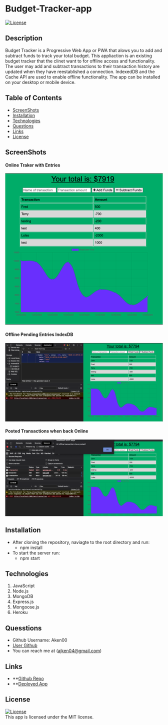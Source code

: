 # Budget-Tracker-app

  <a href='./LICENSE'>![License](https://img.shields.io/badge/License%3A-MIT-green.svg)</a>

## Description
Budget Tracker is a Progressive Web App or PWA that alows you to add and subtract funds to track your total budget. This appliaction is an existing budget tracker that the clinet want to for offline access and functionality. 
The user may add and subtract transactions to their transaction history are updated when they have reestablished a connection.
IndexedDB and the Cache API are used to enable offline functionality. The app can be installed on your desktop or mobile device.

## Table of Contents
 - [ScreenShots](#screen-shots)
 - [Installation](#installation)
 - [Technologies](#technologies)
 - [Questions](#questions)
 - [Links](#links)
 - [License](#license)

## ScreenShots

#### Online Traker with Entries

![Online Traker with Entries](./assets/images/Online-Traker-Entries-SS.jpg)

#### Offline Pending Entries IndexDB

![Offline Pending Entries IndexDB](./assets/images/Offline-pending-SS.jpg)

#### Posted Transactions when back Online

![Posted Transactions when back Online](./assets/images/Posted-transactions-SS.jpg)



## Installation

- After cloning the repository, naviagte to the root directory and run: 
    - npm install
- To start the server run: 
    - npm start

## Technologies

1. JavaScript
2. Node.js
3. MongoDB 
4. Express.js
5. Mongoose.js
6. Heroku


## Quesstions
  * Github Username: Aken00
  * [User Github](https://github.com/Aken00)
  * You can reach me at (ajken04@gmail.com)

## Links 

- **[Github Repo](https://github.com/Aken00/Budget-Tracker-app)
- **[Deployed App]()

## License  
  <a href='./LICENSE'>![License](https://img.shields.io/badge/License%3A-MIT-green.svg)</a>  
  This app is licensed under the MIT license.